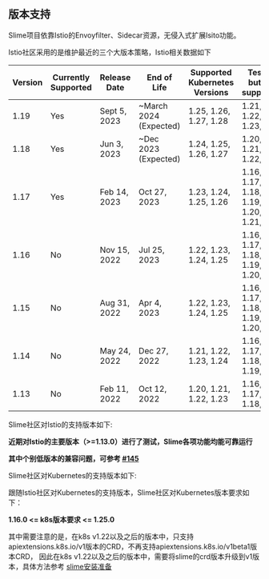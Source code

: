 ## 版本支持

Slime项目依靠Istio的Envoyfilter、Sidecar资源，无侵入式扩展Isito功能。

Istio社区采用的是维护最近的三个大版本策略，Istio相关数据如下

| Version | Currently Supported | Release Date | End of Life | Supported Kubernetes Versions | Tested, but not supported |
| ------- | ------------------- | ------------ | ----------- | ----------------------------- | -------------------------- |
| 1.19    | Yes                 | Sept 5, 2023 | ~March 2024 (Expected) | 1.25, 1.26, 1.27, 1.28 | 1.21, 1.22, 1.23, 1.24 |
| 1.18    | Yes                 | Jun 3, 2023  | ~Dec 2023 (Expected)   | 1.24, 1.25, 1.26, 1.27 | 1.20, 1.21, 1.22, 1.23 |
| 1.17    | Yes                 | Feb 14, 2023 | Oct 27, 2023           | 1.23, 1.24, 1.25, 1.26 | 1.16, 1.17, 1.18, 1.19, 1.20, 1.21, 1.22 |
| 1.16    | No                  | Nov 15, 2022 | Jul 25, 2023           | 1.22, 1.23, 1.24, 1.25 | 1.16, 1.17, 1.18, 1.19, 1.20, 1.21 |
| 1.15    | No                  | Aug 31, 2022 | Apr 4, 2023            | 1.22, 1.23, 1.24, 1.25 | 1.16, 1.17, 1.18, 1.19, 1.20, 1.21 |
| 1.14    | No                  | May 24, 2022 | Dec 27, 2022           | 1.21, 1.22, 1.23, 1.24 | 1.16, 1.17, 1.18, 1.19, 1.20 |
| 1.13    | No                  | Feb 11, 2022 | Oct 12, 2022           | 1.20, 1.21, 1.22, 1.23 | 1.16, 1.17, 1.18, 1.19 |


Slime社区对Istio的支持版本如下:

**近期对Istio的主要版本（>=1.13.0）进行了测试，Slime各项功能均能可靠运行**

**其中个别低版本的兼容问题，可参考 [#145](https://github.com/slime-io/slime/issues/145)**

Slime社区对Kubernetes的支持版本如下:

跟随Istio社区对Kubernetes的支持版本，Slime社区对Kubernetes版本要求如下：

**1.16.0 <= k8s版本要求 <= 1.25.0**

其中需要注意的是，在k8s v1.22以及之后的版本中，只支持apiextensions.k8s.io/v1版本的CRD，不再支持apiextensions.k8s.io/v1beta1版本CRD， 因此在k8s v1.22以及之后的版本中，需要将slime的crd版本升级到v1版本，具体方法参考 [slime安装准备](https://github.com/slime-io/slime/blob/master/doc/zh/slime-boot.md#%E5%87%86%E5%A4%87)
